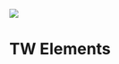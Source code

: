 <a href="https://mdbootstrap.com"><img src="https://tecdn.b-cdn.net/img/Marketing/general/logo/medium/mdb-r.png"></a>

# TW Elements
